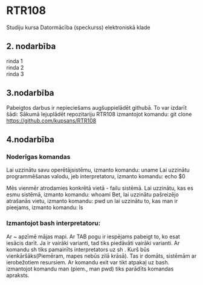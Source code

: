 # RTR108
Studiju kursa Datormācība (speckurss) elektroniskā klade
## 2. nodarbība
rinda 1   
rinda 2   
rinda 3  
## 3.nodarbība
Pabeigtos darbus ir nepieciešams augšuppielādēt githubā.
To var izdarīt šādi:
Sākumā lejuplādēt repozitariju RTR108 izmantojot komandu: git clone https://github.com/kupsans/RTR108


## 4.nodarbība

### Noderīgas komandas
Lai uzzinātu savu operētājsistēmu, izmanto komandu: uname
Lai uzzinātu programmēšanas valodu, jeb interpretatoru, izmanto komandu: echo $0

Mēs vienmēr atrodamies konkrētā vietā - failu sistēmā.
Lai uzzinātu, kas es esmu sistēmā, izmanto komandu: whoami
Bet, lai uzzinātu pašreizējo atrašanās vietu, izmanto komandu: pwd
un lai uzzinātu to, kas man ir pieejams, izmanto komandu: ls

### Izmantojot bash interpretatoru:
Ar ~ apzīmē mājas mapi.
Ar TAB pogu ir iespējams pabeigt to, ko esat iesācis darīt. Ja ir vairāki varianti, tad 
tiks piedāvāti vairāki varianti.
Ar komandu  sh tiks pamainīts interpretators uz sh . Kurš būs vienkāršāks(Piemēram,
mapes nebūs zilā krāsā). Tas ir domāts, sistēmām ar ierobežotiem resursiem.
Ar komandu exit var tikt atpakaļ uz bash.
izmantojot komandu man (piem., man pwd) tiks parādīts komandas apraksts.

